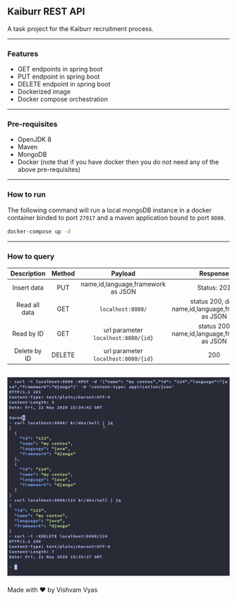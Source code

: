 ## Kaiburr REST API

A task project for the Kaiburr recruitment process.

---

### Features

* GET endpoints in spring boot
* PUT endpoint in spring boot
* DELETE endpoint in spring boot
* Dockerized image
* Docker compose orchestration

---

### Pre-requisites

* OpenJDK 8
* Maven
* MongoDB
* Docker (note that if you have docker then you do not need any of the above pre-requisites)

---

### How to run

The following command will run a local mongoDB instance in a docker container binded to port `27017` and a maven application bound to port `8080`.

```sh
docker-compose up -d
```

---

### How to query

| Description | Method | Payload | Response |
|:--:|:--:|:--:|:--:|
| Insert data | PUT | name,id,language,framework as JSON | Status: 201 |
| Read all data | GET | `localhost:8080/` | status 200, data name,id,language,framework as JSON |
| Read by ID | GET | url parameter `localhost:8080/{id}` | status 200 name,id,language,framework as JSON|
| Delete by ID | DELETE | url parameter `localhost:8080/{id}` | 200 |

![testing](./output.png)
--- 


Made with :heart: by Vishvam Vyas
